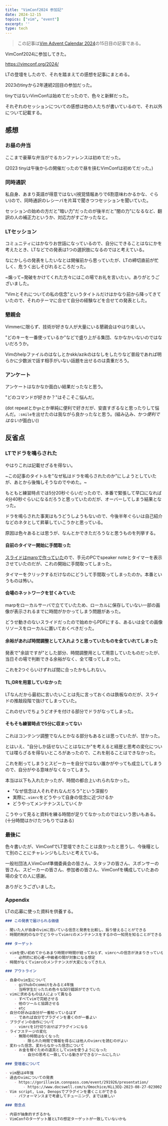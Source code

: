 ```yaml
---
title: "VimConf2024 参加記"
date: 2024-12-15
topics: ["vim", "event"]
excerpt: ''
type: tech
---
```


> この記事は[Vim Advent Calendar 2024](https://qiita.com/advent-calendar/2024/vim)の15日目の記事である。

VimConf2024に参加してきた。

https://vimconf.org/2024/

LTの登壇をしたので、それを踏まえての感想を記事にまとめる。

2023のtinyから2年連続2回目の参加だった。

tinyではないVimConfは始めてだったので、色々と新鮮だった。

それぞれのセッションについての感想は他の人たちが書いているので、それ以外について記載する。

## 感想

### お昼の弁当

ここまで豪華な弁当がでるカンファレンスは初めてだった。

(2023 tinyは午後からの開催だったので昼を挟むVimConfは初めてだった。)

###  同時通訳

私自身、あまり英語が得意ではない(視覚情報ありで6割意味わかるかな、ぐらい)ので、同時通訳のレシーバを片耳で聞きつつセッションを聞いていた。

セッションの始めの方だと"暗い力"だったのが後半だと"闇の力"になるなど、翻訳の人の補正力というか、対応力がすごかったなと。

### LTセッション

コミュニティにはかなりお世話になっているので、自分にできることはなにかを考えたとき、LTなどでの発表は1つの選択肢になるのではと考えている。

なにかしらの発表をしたいなとは開催前から思っていたが、LTの締切直前が忙しく、危うく出しそびれるところだった。

~煽って~発破をかけてくれた方々にはこの場でお礼を言いたい。ありがとうございました。

"Vimとそれについての私の信念"というタイトルだけはかなり前から降ってきていたので、それのテーマに合せて自分の経験などを合せての発表とした。

### 懇親会

Vimmerに限らず、技術が好きな人が大量にいる懇親会はやはり楽しい。

"どのキーを一番使っているか"などで盛り上がる集団、なかなかいないのではないだろうか。

Vimのhelpファイルのはなしとかskk/azikのはなしをしたりなど普段であれば明らかに少数派で話す相手がいない話題を出せるのは貴重だろう。

### アンケート

アンケートはなかなか面白い結果だったなと思う。

"どのコマンドが好きか？"はそこそこ悩んだ。

(dot repeatとか`gn`とか単純に便利で好きだが、安直すぎるなと思ったりして悩んだ。`:smile`を出せたのは我ながら良かったなと思う。(組み込み、かつ*便利ではないが*面白い))

## 反省点

### LTでドラを鳴らされた

やはりこれは記載せざるを得ない。

~この記事のタイトルを"なぜ私はドラを鳴らされたのか"にしようとしていたが、あとから後悔しそうなのでやめた。~

もともと練習時点では5分20秒ぐらいだったので、本番で緊張して早口になれば4分40秒ぐらいになるだろうと思っていたのだが、オーバーしてしまう結果となった。

ドラを鳴らされた事実はもうどうしようもないので、今後半年ぐらいは自己紹介などのネタとして昇華していこうかと思っている。

原因は色々あるとは思うが、なんとかできただろうなと思うものを列挙する。

#### 自前のタイマー開始に手間取った

[スライドはmarpで作っていた](https://github.com/Omochice/VimConf2024-LT)ので、手元のPCでspeaker noteとタイマーを表示させていたのだが、これの開始に手間取ってしまった。

タイマーをクリックするだけなのにどうして手間取ってしまったのか。本番というものは怖い。

#### 会場のネットワークを甘くみていた

marpをローカルサーバで立てていたため、ローカルに保存していない一部の画像が表示されるまでに時間がかかってしまう問題があった。

どうせ動きのないスライドだったので始めからPDFにする、あるいは全ての画像リソースをローカルに置いておくべきだった。

#### 余裕があれば時間調整として入れようと思っていたものを全ていれてしまった

発表で"余談ですが"とした部分、時間調整用として用意していたものだったが、当日その場で判断できる余裕がなく、全て喋ってしまった。

これを2つぐらいけずれば間に合ったかもしれない。

#### TL;DRを用意していなかった

LTなんだから最初に言いたいことは先に言っておくのは鉄板なのだが、スライドの推敲段階で抜けてしまっていた。

これのせいでちょうどオチを付ける部分でドラがなってしまった。

#### そもそも練習時点で5分に収まってない

これはコンテンツ調整でなんとかなる部分もあるとは思っていたが、甘かった。

とはいえ、"自分しか話せないことはなにか"を考えると経歴と思考の変化については喋らざるを得ないところがあったので、これを削ることはできなかった。

これを削ってしまうとスピーカーを自分ではない誰かがやっても成立してしまうので、自分がやる意味がなくなってしまう。

本当は以下も入れたかったが、時間の都合上いれられなかった。

- "なぜ信念は人それぞれなんだろう"という深掘り
- 実際に`.vimrc`をどうやって自身の信念に近づけるか
- どうやってメンテナンスしていくか

こうやって見ると資料を練る時間が足りてなかったのではという思いもある。(十分時間はかけたつもりではある)

### 最後に

色々書いたが、VimConfでLT登壇できたことは良かったと思うし、今後糧として別のことにチャレンジもしたいと考えている。

一般社団法人VimConf準備委員会の皆さん、スタッフの皆さん、スポンサーの皆さん、スピーカーの皆さん、参加者の皆さん、VimConfを構成していたあの場の全ての人に感謝。

ありがとうございました。

### Appendix

LTの応募に使った資料を供養する。

```markdown
### この発表で届けられる価値

- 聞いた人が自身のvimに抱いている信念と発表を比較し、振り替えることができる
- 時間的制約のなかでどうやってvimrcのメンテナンスをするかの一知見を知ることができる

### ターゲット

- vimを使い初めてからあまり時間が時間が経っておらず、vimrcへの信念が決まりきっていない人
    - 必然的に初心者~中級者の間が対象になる想定
- 時間がなくてvimrcのメンテナンスが大変になってきた人

### アウトライン

- 自身のvim生について
    - githubのcommitをみると4年強
    - 当時学生だったため色々な試行錯誤ができていた
- vimに求めるものは人によって異なる
    - すべてvimで完結させる
    - 他のツールと協調させる
    - etc
- 自分の好みは自分が一番知っているはず
    - であれば自分でプラグインを書くのが一番よい
- プラグインの自作について
    - vimrcを1行切り出せばプラグインになる
- ライフステージの変化
    - 無限の時間はなくなった
        - 限られた時間で情報を得るには他人のvimrcを読むのがよい
- 変わった信念、変わらなかった信念について
    - お金を稼ぐための道具としてvimを使うようになった
        - 自分の思考と一致している動きができるツールにしたい

### 登壇者について

- vim歴は4年強
- 過去のvimについての発表
    - https://gorillavim.connpass.com/event/291926/presentation/
        - https://www.docswell.com/s/Omochice/KLL3EQ-2023-08-27-023002
- Vim script, Lua, Denopsでプラグインを書くことができる
    - パフォーマンスまで考慮してチューニング、までは厳しい

### 懸念点

- 内容が抽象的すぎるかも
- VimConfのターゲット層とLTの想定ターゲットが一致していないかも
```
